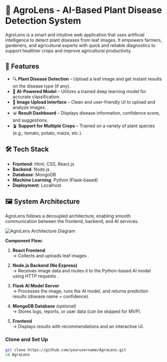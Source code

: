 # 🌿 AgroLens - AI-Based Plant Disease Detection System

AgroLens is a smart and intuitive web application that uses artificial intelligence to detect plant diseases from leaf images. It empowers farmers, gardeners, and agricultural experts with quick and reliable diagnostics to support healthier crops and improve agricultural productivity.

## 🚀 Features

- 🔍 **Plant Disease Detection** – Upload a leaf image and get instant results on the disease type (if any).
- 🧠 **AI-Powered Model** – Utilizes a trained deep learning model for accurate classification.
- 📸 **Image Upload Interface** – Clean and user-friendly UI to upload and analyze images.
- 📊 **Result Dashboard** – Displays disease information, confidence score, and suggestions.
- 🪴 **Support for Multiple Crops** – Trained on a variety of plant species (e.g., tomato, potato, maize, etc.).

## 🛠️ Tech Stack

- **Frontend**: Html, CSS, React.js
- **Backend**: Node.js
- **Database**: MongoDB
- **Machine Learning**: Python (Flask-based)
- **Deployment**: Localhost

## 🖼️ System Architecture

AgroLens follows a decoupled architecture, enabling smooth communication between the frontend, backend, and AI services.

![AgroLens Architecture Diagram](./assets/architecture.png)

**Component Flow:**

1. **React Frontend**  
   → Collects and uploads leaf images .
2. **Node.js Backend (No Express)**  
   → Receives image data and routes it to the Python-based AI model using HTTP requests .

3. **Flask AI Model Server**  
   → Processes the image, runs the AI model, and returns prediction results (disease name + confidence).

4. **MongoDB Database** *(optional)*  
   → Stores logs, reports, or user data (can be skipped for MVP).

5. **Frontend**  
   → Displays results with recommendations and an interactive UI.


### Clone and Set Up

```bash
git clone https://github.com/yourusername/AgroLens.git
cd AgroLens
